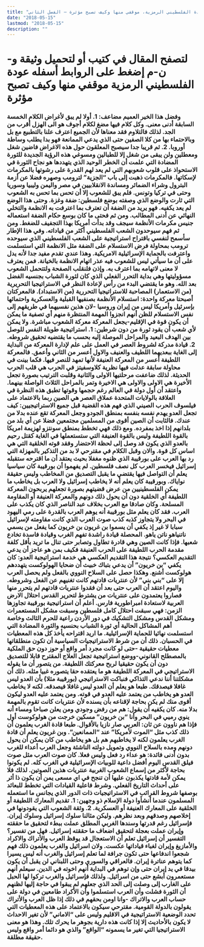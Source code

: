 ```yaml
---
title: "عودة الفلسطيني الرمزية، موقفي منها وكيف تصبح مؤثرة – الفصل الثاني"
date: "2018-05-15"
lastmod: "2018-05-15"
description: ""
---
```

# **لتصفح المقال في كتيب أو لتحميل وثيقة و-ن-م إضغط على الروابط أسفله** **عودة الفلسطيني الرمزية موقفي منها وكيف تصبح مؤثرة**

### وفضل هذا الخير العميم مضاعف: 1. أولا لم يبق لأغراض الكلام الخمسة السابقة أدنى معنى. وكل كلام فيها مضغ لكلام أجوف هو الى الهزل أقرب من الجد. لذلك فالتلاوم فقد معناها لأن الجميع اعترف علنا بالتطبيع مع بل وبالاحتماء بها من كلا الصفين حتى الذي يدعي الممانعة فهو بدا يطلب وساطة أوروبا. 2. ثم قريبا جدا سيصبح المعلقون حول هذه الاغراض فاضين شغل ومعطلين ولن يبقى من شغل إلا للطبالين ومسوغي هذه الرؤية الجديدة للثورة المضادة التي علمت أن الخطر الوحيد الذي يتهددها هو نجاح الثورة في الاستحواذ على قلوب شعوبهم التي لم يعد لهم القدرة على رشوتها بالمكرمات لإسكاتها. فالمكرمات ذهبت إلى باب “الجزية” لترومب وصهره فضلا عن أزمة البترول وشراء الضمائر ومساندة الانقلابيين في مصر واليمن وليبيا وسوريا وحتى في تركيا وتونس. فلم يبق للشعوب إلا أن تحس بما تحس به الشعوب التي ثارت والوضع الذي وصفته بوضع فلسطين: ضفة وغزة. وحتى هذا الوضع لم يعد يكفيه. فهو يريد من الضفة أن تعترف بما اعترفت به الانظمة والتخلي النهائي عن أدنى المطالب. ومن ثم فحتى ما كان بوسع حكام الضفة استعماله جنيس مكرمات الأنظمة سيجف وقد بدأت أمريكا بهذا التجفيف للضغط. ومن ثم فهم سيوحدون الشعب الفلسطيني أكثر من قياداته. وفي هذا الإطار سأسمح لنفسي باقتراح استراتيجية على الشعب الفلسطيني الذي سيوحده ترومب بمحاولة فرض الاستسلام على الضفة مثل الانظمة التي استسلمت واعترفت بالحماية الإسرائيلية الامريكية. وهذا عندي تقدم مفيد جدا لأنه يدل على أن ما سيأتي ليس للشعوب فيه عذر اتهام الانظمة بالخيانة. فمن يعترف لا معنى لاتهامه بما اعترف به. وإذن فلنقلب الصفحة ولتتحمل الشعوب مسؤوليتها وهي بداية التحرر الفعلي الذي كان لثورة الشباب بجنسيه الفضل بعد الله. وهو ما يقتضي البدء من رأس لإعادة النظر في الاستراتيجيا التحريرية (من الاستعمار) المصاحبة للاستراتيجيا التحررية (من الاستبداد). فالمعركتان أصبحتا معركة واحدة: استسلام الأنظمة بصنفيها القبلية والعسكرية واحتمائها بإسرئيل وأمريكا ليس من إيران وروسيا -لان هذين نفسيهما في طريقهم إلى نفس الاستسلام للظن أنهم انجزوا المهمة المنتظرة منهم أي تصفية ما يمكن أن يكون قوة في الإقليم-يجعل المعركة معركة الشعوب مباشرة. ولا يمكن لأي شعب أن يقود ثورة من دون شرطين: 1. استراتيجية طويلة النفس للوصل بين الهدف البعيد والمراحل الموصلة إليه بحسب ما يقتضيه تحقيق شروطه. 2. قيادة مدركة لشروط العصر في العمل على علم لإدارة المعركة من البداية إلى الغاية ببعديهما اللطيف والعنيف والاول أعسر من الثاني وأعمق. فالمعركة اللطيفة أعسر من المعركة العنيفة لأنها تمهد للنصر فيها. فكما بينت في محاولة سابقة عدلت فيها نظرية كلاوسفيتز في الحرب هي قلب الحرب الحديثة. لذلك ضاعفت مرحلتيها الاولى والثانية وقلبت الترتيب بصورة تجعل الأخيرة هي الاولى والاولى هي الاخيرة وتمر بالمراحل الثلاث الواصلة بينهما. واعتقد أن أول دولة في العالم رغم حجمها وقوتها تطبق هذه النظرة في العلاقة بالولايات المتحدة عملاق العصر هي الصين ربما بالاعتماد على فيلسوف الحرب الصيني الذي فهم هذه القضية قبل جميع الاستراتيجيين: كيف تجعل العدو يهدم نفسه بنفسه بمنطق الجودو وجعل المعركة تقع عنده بدلا من عندك. فالثابت أن الصين أقوى من المسلمين مجتمعين فضلا عن أي بلد من بلدانهم إذا اخذ بمفرده. ومع ذلك فهي تخطط بمنطق سونتزو لهزيمة امريكا بالقوة اللطيفة وليس بالقوة العنيفة التي ستستعملها في الغاية كقتل رحيم بالعدو الذي يكون قد وصل إلى لحظة الاحتضار وفقد قوته الخلقية التي هي اساس كل قوة. والان وقبل الكلام في مقترحي لا بد من التذكير بالمهزلة التي رد بها العرب على بورقيبة الذي ظنوه مغفلا بحيث يعتقد أن ما اقترحه ستقبله إسرائيل فيخسر العرب كل نصف فلسطين. لم يفهموا أن بورقيبة كان سياسيا يعلم أن التواصل فيها يقتضي ما يقبل التصديق من المخاطب وليس حقيقة نواياك. وبورقيبة كان يعلم أنه لا يخاطب إسرائيل ولا العرب بل يخاطب ما يمكن الفلسطينيين من عرض قضيتهم بصورة تجعلهم يربحون المعركة اللطيفة أي الخلقية دون أن يحول ذلك دونهم والمعركة العنيفة أو المقاومة المسلحة. وكان صادقا مع العرب بخلاف عبد الناصر الذي كان يكذب على العرب. فقد كان يعلم مثل بورقيبة أنه يوهم العرب بالقدرة على رمي اليهود في البحر ولا يتجاوز كذبه كذب صوت العرب الذي كانت مقاومته لإسرائيل سبابا لا غير إذ يكفي أن يسموا بن غريون بن خريون كما يفعل من يسمي ناتنياهو ناتن ياهو. المحصلة قيادة راشدة تفهم الغرب وقيادة فاسدة تخادع شعبها. فإذا كانت الصين وهي قادرة تطاول وتصابر حتى تنال ما تريد بأقل كلفة مقدمة الحرب اللطيفة على الحرب العنيفة فكيف بمن هو عاجز أن يدعي التقديم العكسي؟ نتيجة هذا التقديم العكسي هي خدمة استراتيجية العدو: كان يكفي “بن خريون” أن يدعي بتباك خبيث أن ضحايا الهولوكست يتهددهم هولوكست أشنع. وهكذا حصل على السلاح النووي بالفعل ولم يحصل العرب إلا على “بني بني” لأن عنتريات قادتهم كانت تغنيهم عن الفعل وشروطه. واليوم اعتقد أن العرب حتى بعد أن فقدوا عنتريات قادتهم لم يتحرر منها فصاروا يعتمدون على عنتريات من يشترط لتحرير القدس احتلال الارض العربية لاستعادة امبراطورية فارس. أعلم أن استراتيجية بورقيبة تجاوزها الزمن: فهي سبقت احتلال كامل فلسطين وسبقت مشكل المستعمرات ومشكل القدس ومشكل التشكيك في دور الأردن راعية للحرم الثالث وخاصة أهم المشاكل الحالية أي ثورة الشباب بحنسيه والثورة المضادة التي استسلمت نهائيا للحماية الإسرائيلية. ما اريد اقتراحه يأخذ كل هذه المعطيات في الحسبان. ذلك أن من شرط الاستراتيجيات السياسية أن تكون منطلقاتها معطيات حقيقية -حتى لو كانت مجرد أمر واقع أو حوز دون حق الملكية بالمصطلح القانوني-ووضع استراتيجية تجعل العلاج المقترح قابلا للتصديق دون أن يكون حقيقيا لربح معركتك اللطيفة. من يتصور أن ما يقوله الاستراتيجي في المعركة اللطيفة هو ما يعتقده حقا يتصوره غبيا مثله. ذلك أن مشكلتنا أننا ندعي التذاكي فنباكت الاستراتيجي (بورقيبة مثلا) بأن العدو ليس غافلا فيصدقك. طبعا هو يعلم أن العدو ليس غافلا فيصدقه. لكنه لا يخاطب العدو هو يخاطب من يعتمد عليه العدو في قوته. ومن يعتمد عليه العدو ليكون أقوى منك لم يكن بحاجة لإقناعه بأن يسنده لأن عنتريات كانت تقوم بالمهمة بدلا منه. كان يكفيه أن يقول: هم من رفض وجودي ومن يعلن صباحا ومساء أنه ينوي رميي في البحر وأنا “بن خريون” مسكين خرجت من هولوكوست أول فإذا هم ناوون عن ثان: العربي صار نازيا بالأقوال. طبعا قادة الغرب يعلمون أن ذلك كذب مثل “الموت لأمريكا” عند “الممانعين”. وبن غريون يعلم أن قادة الغرب يعلمون لكنه لا يخاطبهم هم بل هو يخاطب من كان يمكن أن يحول دونهم ومده بالسلاح النووي وتمويل دولته الناشئة وجعل العرب أعداء للغرب بدون أدنى فائدة: هو عداء رد فعل وليس فعلا. كان صوت العرب مثل صوت فيلق القدس اليوم أفضل داعية للوبيات الإسرائيلية في الغرب كله. لم يكونوا بحاجة لأكثر من إسماع الشعوب الغربية عنتريات هذين الصوتين. لذلك فلا يمكن لأمة قادتها يكذبون عليها أن تنجح في اي مسعى يمن أن يكون ذا أثر على أحداث التاريخ الفعلي. وشرط فاعلية القيادات التي تخطط للبعائد بوصفها شروط القرائب في الاستراتيجيات ذات الدور الذي يجانس ما استعمله المسلمون عندما أنشأوا دولة الإسلام ذو وجهين: 1. تقديم المعارك اللطيفة أو الخلقية على المعارك العنيفة أو العسكرية. 2. وثقة الشعوب التي يقودونها في إخلاصهم وصدقهم وبعد نظرهم. وليكن مثالنا سلوك إسرائيل وسلوك إيران. فإسرائيل رغم قدرتها وسندها الغربي المطلق عملت ببطء لتحقيق ما حققته وإيران عملت بعجلة لتحقيق اضعاف ما حققته إسرائيل. فهل من تفسير؟ التفسير أن إسرائيل تعلم أن الاستعجال قد يوقظ العرب والأتراك والاكراد والأمازيغ وإيران لغباء قياداتها عكست. ولان اسرائيل والغرب يعلمون ذلك فهم شجعوا اندفاعها حتى تكون جرافة لما تعلم إسرائيل والغرب أنه ليس يسيرا كما يتوهم عناترة إيران. فالعراقي والسوري وحتى اللبناني لن يقبل أن يكون بيدقا في يد إيران حتى وإن توهم في البداية أنهم اخوته في الدين. سيعلم أنهم مستعمرون أبشع حتى من اسرائيل. ولذلك فإسرائيل والغرب تركوا لها الحبل على الغارب إلى وصلت إلى الحد الذي جعلهم لم يبقوا في حاجة إليها لظنهم أن الثورة فشلت وأن العرب استسلموا وأن الأكراد طامعين في دولة على حساب العرب والاتراك -وانا اومن بحقهم في ذلك إذا ظل العرب والأتراك يقولون بالدولة القومية. مقترحي سيكون بالاعتماد على هذه المعطيات التي تحدد الوضعية الاستراتيجية في الاقليم وليس على “الاماني” لأن تغير الاحداث لا يكون بالأحاديث إلا إذا كانت هذه دارية بجوهر ما يحرك تلك. وهذا هو معنى الاستراتيجيا التي تغير ما يسمونه “الواقع” والذي هو دائما أمر واقع وليس حقيقة مطلقة.

###